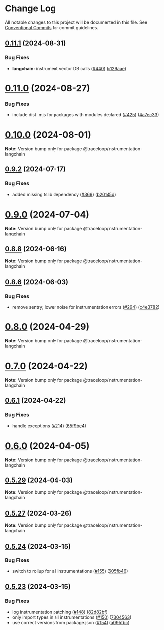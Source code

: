 # Change Log

All notable changes to this project will be documented in this file.
See [Conventional Commits](https://conventionalcommits.org) for commit guidelines.

## [0.11.1](https://github.com/traceloop/openllmetry-js/compare/v0.11.0...v0.11.1) (2024-08-31)

### Bug Fixes

- **langchain:** instrument vector DB calls ([#440](https://github.com/traceloop/openllmetry-js/issues/440)) ([c129aae](https://github.com/traceloop/openllmetry-js/commit/c129aaec241b4a87f931c2da0774fed96c5c8068))

# [0.11.0](https://github.com/traceloop/openllmetry-js/compare/v0.10.0...v0.11.0) (2024-08-27)

### Bug Fixes

- include dist .mjs for packages with modules declared ([#425](https://github.com/traceloop/openllmetry-js/issues/425)) ([4a7ec33](https://github.com/traceloop/openllmetry-js/commit/4a7ec33ca5de6a1ad4ba6364bcff4fff8cb2b664))

# [0.10.0](https://github.com/traceloop/openllmetry-js/compare/v0.9.5...v0.10.0) (2024-08-01)

**Note:** Version bump only for package @traceloop/instrumentation-langchain

## [0.9.2](https://github.com/traceloop/openllmetry-js/compare/v0.9.1...v0.9.2) (2024-07-17)

### Bug Fixes

- added missing tslib dependency ([#369](https://github.com/traceloop/openllmetry-js/issues/369)) ([b20145d](https://github.com/traceloop/openllmetry-js/commit/b20145d13b391737febb5b57e4bc8c66b0f32b95))

# [0.9.0](https://github.com/traceloop/openllmetry-js/compare/v0.8.9...v0.9.0) (2024-07-04)

**Note:** Version bump only for package @traceloop/instrumentation-langchain

## [0.8.8](https://github.com/traceloop/openllmetry-js/compare/v0.8.7...v0.8.8) (2024-06-16)

**Note:** Version bump only for package @traceloop/instrumentation-langchain

## [0.8.6](https://github.com/traceloop/openllmetry-js/compare/v0.8.5...v0.8.6) (2024-06-03)

### Bug Fixes

- remove sentry; lower noise for instrumentation errors ([#294](https://github.com/traceloop/openllmetry-js/issues/294)) ([c4e3782](https://github.com/traceloop/openllmetry-js/commit/c4e37829ee40983b29831cb68b0343f993f0a33a))

# [0.8.0](https://github.com/traceloop/openllmetry-js/compare/v0.7.0...v0.8.0) (2024-04-29)

**Note:** Version bump only for package @traceloop/instrumentation-langchain

# [0.7.0](https://github.com/traceloop/openllmetry-js/compare/v0.6.1...v0.7.0) (2024-04-22)

**Note:** Version bump only for package @traceloop/instrumentation-langchain

## [0.6.1](https://github.com/traceloop/openllmetry-js/compare/v0.6.0...v0.6.1) (2024-04-22)

### Bug Fixes

- handle exceptions ([#214](https://github.com/traceloop/openllmetry-js/issues/214)) ([65f9be4](https://github.com/traceloop/openllmetry-js/commit/65f9be4fdcaa40f5bfd6c1fe3edc60910b4af894))

# [0.6.0](https://github.com/traceloop/openllmetry-js/compare/v0.5.29...v0.6.0) (2024-04-05)

**Note:** Version bump only for package @traceloop/instrumentation-langchain

## [0.5.29](https://github.com/traceloop/openllmetry-js/compare/v0.5.28...v0.5.29) (2024-04-03)

**Note:** Version bump only for package @traceloop/instrumentation-langchain

## [0.5.27](https://github.com/traceloop/openllmetry-js/compare/v0.5.26...v0.5.27) (2024-03-26)

**Note:** Version bump only for package @traceloop/instrumentation-langchain

## [0.5.24](https://github.com/traceloop/openllmetry-js/compare/v0.5.23...v0.5.24) (2024-03-15)

### Bug Fixes

- switch to rollup for all instrumentations ([#155](https://github.com/traceloop/openllmetry-js/issues/155)) ([605fb46](https://github.com/traceloop/openllmetry-js/commit/605fb46859dc2424fc933268122fb430cefda9ed))

## [0.5.23](https://github.com/traceloop/openllmetry-js/compare/v0.5.22...v0.5.23) (2024-03-15)

### Bug Fixes

- log instrumentation patching ([#148](https://github.com/traceloop/openllmetry-js/issues/148)) ([82d82bf](https://github.com/traceloop/openllmetry-js/commit/82d82bf563e950fe66f8e2fe64ce7bde3dba222b))
- only import types in all instrumentations ([#150](https://github.com/traceloop/openllmetry-js/issues/150)) ([7304563](https://github.com/traceloop/openllmetry-js/commit/7304563d9abcd5acfaeed7e16bea64a7245890c7))
- use correct versions from package.json ([#154](https://github.com/traceloop/openllmetry-js/issues/154)) ([a095fbc](https://github.com/traceloop/openllmetry-js/commit/a095fbcae3d45bd12a772a4e76ed93e64446e062))

